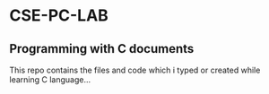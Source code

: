 # CSE-PC-LAB
  ## Programming with C documents
  This repo contains the files and code which i typed or created while
  learning C language...
